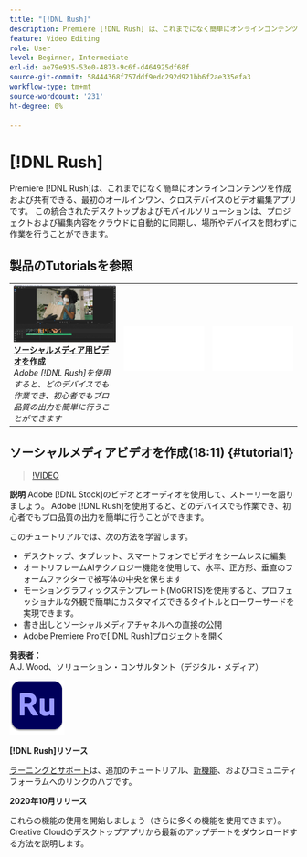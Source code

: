 ```yaml
---
title: "[!DNL Rush]"
description: Premiere [!DNL Rush] は、これまでになく簡単にオンラインコンテンツを作成および共有できる、最初のオールインワン、クロスデバイスのビデオ編集アプリです
feature: Video Editing
role: User
level: Beginner, Intermediate
exl-id: ae79e935-53e0-4873-9c6f-d464925df68f
source-git-commit: 58444368f757ddf9edc292d921bb6f2ae335efa3
workflow-type: tm+mt
source-wordcount: '231'
ht-degree: 0%

---
```


# [!DNL Rush]

Premiere [!DNL Rush]は、これまでになく簡単にオンラインコンテンツを作成および共有できる、最初のオールインワン、クロスデバイスのビデオ編集アプリです。 この統合されたデスクトップおよびモバイルソリューションは、プロジェクトおよび編集内容をクラウドに自動的に同期し、場所やデバイスを問わずに作業を行うことができます。

## 製品のTutorialsを参照

<table style="table-layout:fixed">
<tr>
 <td>
   <a href="rush.md#tutorial1">
      <img alt="ソーシャルメディアビデオを作成" src="../assets/rush_socialMediaAd_wood_thumbnail.jpg" />
   </a>
    <div>
   <a href="rush.md#tutorial1"><strong>ソーシャルメディア用ビデオを作成</strong></a>
    </div>
    <em>Adobe [!DNL Rush]を使用すると、どのデバイスでも作業でき、初心者でもプロ品質の出力を簡単に行うことができます</em>
    <br>
  </td>
  <td>
    <img alt="スペーサー" src="../assets/Whitespacer.png" />
    <div>
    <br>
  </td>
  <td>
    <img alt="スペーサー" src="../assets/Whitespacer.png" />
    <div>
    <br>
  </td>
</tr>
</table>

## ソーシャルメディアビデオを作成(18:11) {#tutorial1}

>[!VIDEO](https://video.tv.adobe.com/v/326900?hidetitle=true)

**説明**
Adobe [!DNL Stock]のビデオとオーディオを使用して、ストーリーを語りましょう。 Adobe [!DNL Rush]を使用すると、どのデバイスでも作業でき、初心者でもプロ品質の出力を簡単に行うことができます。

このチュートリアルでは、次の方法を学習します。
* デスクトップ、タブレット、スマートフォンでビデオをシームレスに編集
* オートリフレームAIテクノロジー機能を使用して、水平、正方形、垂直のフォームファクターで被写体の中央を保ちます
* モーショングラフィックステンプレート(MoGRTS)を使用すると、プロフェッショナルな外観で簡単にカスタマイズできるタイトルとローワーサードを実現できます。
* 書き出しとソーシャルメディアチャネルへの直接の公開
* Adobe Premiere Proで[!DNL Rush]プロジェクトを開く

**発表者：**
A.J. Wood、ソリューション・コンサルタント（デジタル・メディア）

![Rushロゴ](../assets/ru_appicon_96.png)

**[!DNL Rush]リソース**

[ラーニングとサポート](https://helpx.adobe.com/jp/support/premiere-rush.html)は、追加のチュートリアル、[新機能](https://helpx.adobe.com/jp/premiere-rush/user-guide.html/premiere-rush/help/whats-new.ug.html)、およびコミュニティフォーラムへのリンクのハブです。

**2020年10月リリース**

これらの機能の使用を開始しましょう（さらに多くの機能を使用できます）。 Creative Cloudのデスクトップアプリから最新のアップデートをダウンロードする方法を説明します。
